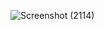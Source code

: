 ![Screenshot (2114)](https://user-images.githubusercontent.com/61939693/159057105-ff93db4d-d880-4482-9f36-c6341496f590.png)
